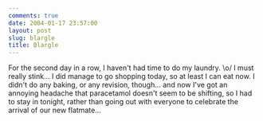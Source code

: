 ```yaml
---
comments: true
date: 2004-01-17 23:57:00
layout: post
slug: blargle
title: Blargle
---
```


For the second day in a row, I haven't had time to do my laundry.  \o/  I must really stink...  I did manage to go shopping today, so at least I can eat now.  I didn't do any baking, or any revision, though... and now I've got an annoying headache that paracetamol doesn't seem to be shifting, so I had to stay in tonight, rather than going out with everyone to celebrate the arrival of our new flatmate...
